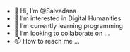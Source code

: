- 👋 Hi, I’m @Salvadana
- 👀 I’m interested in Digital Humanities
- 🌱 I’m currently learning programming 
- 💞️ I’m looking to collaborate on ...
- 📫 How to reach me ...

<!---
Salvadana/Salvadana is a ✨ special ✨ repository because its `README.md` (this file) appears on your GitHub profile.
You can click the Preview link to take a look at your changes.
--->
